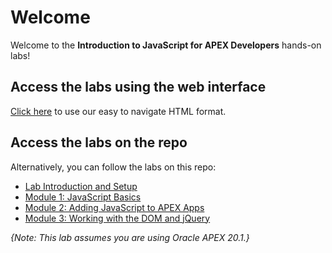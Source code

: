 # Welcome

Welcome to the **Introduction to JavaScript for APEX Developers** hands-on labs!

## Access the labs using the web interface

[Click here](https://apexapps.oracle.com/pls/apex/dbpm/r/livelabs/view-workshop?p180_id=60) to use our easy to navigate HTML format.

## Access the labs on the repo

Alternatively, you can follow the labs on this repo:

* [Lab Introduction and Setup](0-lab-intro-and-setup/content.md)
* [Module 1: JavaScript Basics](1-javascript-basics/content.md)
* [Module 2: Adding JavaScript to APEX Apps](2-adding-javascript-to-apex-apps/content.md)
* [Module 3: Working with the DOM and jQuery](3-working-with-the-dom-and-jquery/content.md)

*{Note: This lab assumes you are using Oracle APEX 20.1.}*

